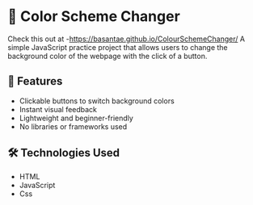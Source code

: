 # 🎨 Color Scheme Changer
Check this out at -https://basantae.github.io/ColourSchemeChanger/
A simple JavaScript practice project that allows users to change the background color of the webpage with the click of a button. 

## 🚀 Features

- Clickable buttons to switch background colors
- Instant visual feedback
- Lightweight and beginner-friendly
- No libraries or frameworks used

## 🛠️ Technologies Used

- HTML
- JavaScript
- Css




